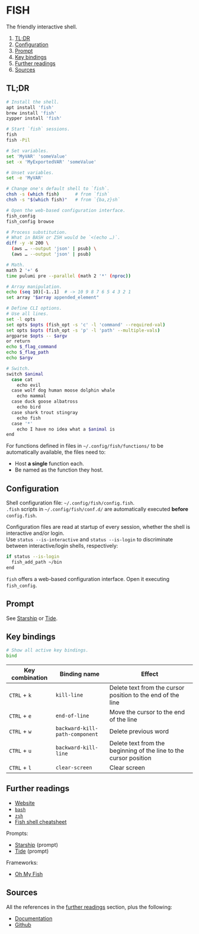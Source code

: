 # FISH

The friendly interactive shell.

1. [TL;DR](#tldr)
1. [Configuration](#configuration)
1. [Prompt](#prompt)
1. [Key bindings](#key-bindings)
1. [Further readings](#further-readings)
1. [Sources](#sources)

## TL;DR

```sh
# Install the shell.
apt install 'fish'
brew install 'fish'
zypper install 'fish'

# Start `fish` sessions.
fish
fish -Pil

# Set variables.
set 'MyVAR' 'someValue'
set -x 'MyExportedVAR' 'someValue'

# Unset variables.
set -e 'MyVAR'

# Change one's default shell to `fish`.
chsh -s (which fish)      # from `fish`
chsh -s "$(which fish)"   # from `{ba,z}sh`

# Open the web-based configuration interface.
fish_config
fish_config browse

# Process substitution.
# What in BASH or ZSH would be `<(echo …)`.
diff -y -W 200 \
  (aws … --output 'json' | psub) \
  (aws … --output 'json' | psub)

# Math.
math 2 '+' 6
time pulumi pre --parallel (math 2 '*' (nproc))

# Array manipulation.
echo (seq 10)[-1..1]  # -> 10 9 8 7 6 5 4 3 2 1
set array "$array appended_element"

# Define CLI options.
# Use all lines.
set -l opts
set opts $opts (fish_opt -s 'c' -l 'command' --required-val)
set opts $opts (fish_opt -s 'p' -l 'path' --multiple-vals)
argparse $opts -- $argv
or return
echo $_flag_command
echo $_flag_path
echo $argv

# Switch.
switch $animal
  case cat
    echo evil
  case wolf dog human moose dolphin whale
    echo mammal
  case duck goose albatross
    echo bird
  case shark trout stingray
    echo fish
  case '*'
    echo I have no idea what a $animal is
end
```

For functions defined in files in `~/.config/fish/functions/` to be automatically available, the files need to:

- Host **a single** function each.
- Be named as the function they host.

## Configuration

Shell configuration file: `~/.config/fish/config.fish`.<br/>
`.fish` scripts in `~/.config/fish/conf.d/` are automatically executed **before** `config.fish`.

Configuration files are read at startup of every session, whether the shell is interactive and/or login.<br/>
Use `status --is-interactive` and `status --is-login` to discriminate between interactive/login shells, respectively:

```sh
if status --is-login
  fish_add_path ~/bin
end
```

`fish` offers a web-based configuration interface. Open it executing `fish_config`.

## Prompt

See [Starship] or [Tide].

## Key bindings

```sh
# Show all active key bindings.
bind
```

| Key combination | Binding name                   | Effect                                                            |
| --------------- | ------------------------------ | ----------------------------------------------------------------- |
| `CTRL` + `k`    | `kill-line`                    | Delete text from the cursor position to the end of the line       |
| `CTRL` + `e`    | `end-of-line`                  | Move the cursor to the end of the line                            |
| `CTRL` + `w`    | `backward-kill-path-component` | Delete previous word                                              |
| `CTRL` + `u`    | `backward-kill-line`           | Delete text from the beginning of the line to the cursor position |
| `CTRL` + `l`    | `clear-screen`                 | Clear screen                                                      |

## Further readings

- [Website]
- [`bash`][bash]
- [`zsh`][zsh]
- [Fish shell cheatsheet]

Prompts:

- [Starship] (prompt)
- [Tide] (prompt)

Frameworks:

- [Oh My Fish][oh-my-fish]

## Sources

All the references in the [further readings] section, plus the following:

- [Documentation]
- [Github]

<!--
  References
  -->

<!-- In-article sections -->
[further readings]: #further-readings

<!-- Knowledge base -->
[bash]: bash.md
[oh-my-fish]: https://github.com/oh-my-fish/oh-my-fish
[starship]: starship.md
[zsh]: zsh.md

<!-- Files -->
<!-- Upstream -->
[documentation]: https://fishshell.com/docs/current/
[github]: https://github.com/fish-shell/fish-shell
[website]: https://fishshell.com/

<!-- Others -->
[fish shell cheatsheet]: https://devhints.io/fish-shell
[tide]: https://github.com/IlanCosman/tide
